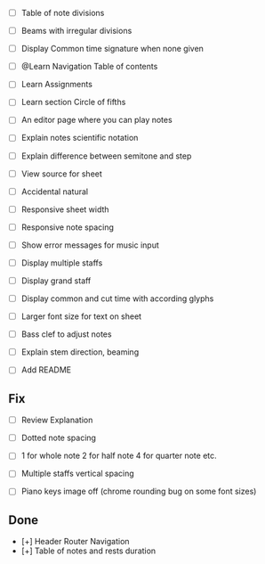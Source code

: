 - [ ] Table of note divisions
- [ ] Beams with irregular divisions
- [ ] Display Common time signature when none given

- [ ] @Learn Navigation Table of contents
- [ ] Learn Assignments
- [ ] Learn section Circle of fifths
- [ ] An editor page where you can play notes

- [ ] Explain notes scientific notation
- [ ] Explain difference between semitone and step
- [ ] View source for sheet
- [ ] Accidental natural
- [ ] Responsive sheet width
- [ ] Responsive note spacing
- [ ] Show error messages for music input
- [ ] Display multiple staffs
- [ ] Display grand staff
- [ ] Display common and cut time with according glyphs
- [ ] Larger font size for text on sheet
- [ ] Bass clef to adjust notes
- [ ] Explain stem direction, beaming

- [ ] Add README

## Fix

- [ ] Review Explanation
- [ ] Dotted note spacing
- [ ] 1 for whole note 2 for half note 4 for quarter note etc.
- [ ] Multiple staffs vertical spacing
- [ ] Piano keys image off (chrome rounding bug on some font sizes)


## Done


- [+] Header Router Navigation
- [+] Table of notes and rests duration
